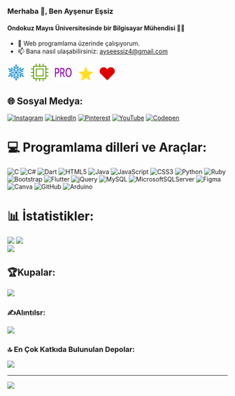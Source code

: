 
### Merhaba 👋, Ben Ayşenur Eşsiz
#### Ondokuz Mayıs Üniversitesinde bir Bilgisayar Mühendisi 👩‍💻

- 🔭 Web programlama üzerinde çalışıyorum.
- 📫 Bana nasıl ulaşabilirsiniz: ayseessiz4@gmail.com 

<a href='https://archiveprogram.github.com/'><img src='https://raw.githubusercontent.com/acervenky/animated-github-badges/master/assets/acbadge.gif' width='40' height='40'></a> <a href='https://docs.github.com/en/developers'><img src='https://raw.githubusercontent.com/acervenky/animated-github-badges/master/assets/devbadge.gif' width='40' height='40'></a> <a href='https://github.com/pricing'><img src='https://raw.githubusercontent.com/acervenky/animated-github-badges/master/assets/pro.gif' width='40' height='40'></a> <a href='https://stars.github.com/'><img src='https://raw.githubusercontent.com/acervenky/animated-github-badges/master/assets/starbadge.gif' width='35' height='35'></a> <a href='https://docs.github.com/en/github/supporting-the-open-source-community-with-github-sponsors'><img src='https://raw.githubusercontent.com/acervenky/animated-github-badges/master/assets/sponsorbadge.gif' width='35' height='35'></a>


## 🌐 Sosyal Medya:
[![Instagram](https://img.shields.io/badge/Instagram-%23E4405F.svg?logo=Instagram&logoColor=white)](https://instagram.com/essizaysenurr) [![LinkedIn](https://img.shields.io/badge/LinkedIn-%230077B5.svg?logo=linkedin&logoColor=white)](https://linkedin.com/in/https://www.linkedin.com/in/ay%C5%9Fenur-e%C5%9Fsiz-22a87b29b/) [![Pinterest](https://img.shields.io/badge/Pinterest-%23E60023.svg?logo=Pinterest&logoColor=white)](https://pinterest.com/namutenahialaimisema) [![YouTube](https://img.shields.io/badge/YouTube-%23FF0000.svg?logo=YouTube&logoColor=white)](https://youtube.com/@aysenuressiz7441) [![Codepen](https://img.shields.io/badge/Codepen-000000?style=for-the-badge&logo=codepen&logoColor=white)](https://codepen.io/Ayenur-Esiz) 

# 💻 Programlama dilleri ve Araçlar:
![C](https://img.shields.io/badge/c-%2300599C.svg?style=for-the-badge&logo=c&logoColor=white) ![C#](https://img.shields.io/badge/c%23-%23239120.svg?style=for-the-badge&logo=csharp&logoColor=white) ![Dart](https://img.shields.io/badge/dart-%230175C2.svg?style=for-the-badge&logo=dart&logoColor=white) ![HTML5](https://img.shields.io/badge/html5-%23E34F26.svg?style=for-the-badge&logo=html5&logoColor=white) ![Java](https://img.shields.io/badge/java-%23ED8B00.svg?style=for-the-badge&logo=openjdk&logoColor=white) ![JavaScript](https://img.shields.io/badge/javascript-%23323330.svg?style=for-the-badge&logo=javascript&logoColor=%23F7DF1E) ![CSS3](https://img.shields.io/badge/css3-%231572B6.svg?style=for-the-badge&logo=css3&logoColor=white) ![Python](https://img.shields.io/badge/python-3670A0?style=for-the-badge&logo=python&logoColor=ffdd54) ![Ruby](https://img.shields.io/badge/ruby-%23CC342D.svg?style=for-the-badge&logo=ruby&logoColor=white) ![Bootstrap](https://img.shields.io/badge/bootstrap-%238511FA.svg?style=for-the-badge&logo=bootstrap&logoColor=white) ![Flutter](https://img.shields.io/badge/Flutter-%2302569B.svg?style=for-the-badge&logo=Flutter&logoColor=white) ![jQuery](https://img.shields.io/badge/jquery-%230769AD.svg?style=for-the-badge&logo=jquery&logoColor=white) ![MySQL](https://img.shields.io/badge/mysql-4479A1.svg?style=for-the-badge&logo=mysql&logoColor=white) ![MicrosoftSQLServer](https://img.shields.io/badge/Microsoft%20SQL%20Server-CC2927?style=for-the-badge&logo=microsoft%20sql%20server&logoColor=white) ![Figma](https://img.shields.io/badge/figma-%23F24E1E.svg?style=for-the-badge&logo=figma&logoColor=white) ![Canva](https://img.shields.io/badge/Canva-%2300C4CC.svg?style=for-the-badge&logo=Canva&logoColor=white) ![GitHub](https://img.shields.io/badge/github-%23121011.svg?style=for-the-badge&logo=github&logoColor=white) ![Arduino](https://img.shields.io/badge/-Arduino-00979D?style=for-the-badge&logo=Arduino&logoColor=white)


# 📊 İstatistikler:
![](https://github-readme-stats.vercel.app/api/top-langs/?username=aysenuressiz&theme=dark&hide_border=false&include_all_commits=true&count_private=true&layout=compact)
![](https://github-readme-stats.vercel.app/api?username=aysenuressiz&theme=dark&hide_border=false&include_all_commits=true&count_private=true)<br/>
![](https://github-readme-streak-stats.herokuapp.com/?user=aysenuressiz&theme=dark&hide_border=false)<br/>

## 🏆Kupalar:
![](https://github-profile-trophy.vercel.app/?username=aysenuressiz&theme=radical&no-frame=false&no-bg=false&margin-w=4)

### ✍️Alıntılsr:
![](https://quotes-github-readme.vercel.app/api?type=horizontal&theme=radical)

### 🔝 En Çok Katkıda Bulunulan Depolar:
![](https://github-contributor-stats.vercel.app/api?username=aysenuressiz&limit=5&theme=dark&combine_all_yearly_contributions=true)

---
[![](https://visitcount.itsvg.in/api?id=aysenuressiz&icon=0&color=0)](https://visitcount.itsvg.in)

<!-- Proudly created with GPRM ( https://gprm.itsvg.in ) -->
